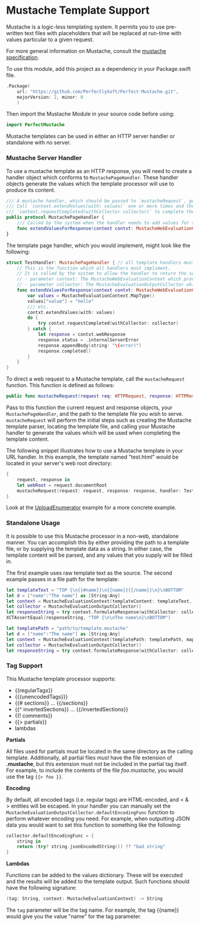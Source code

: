 # Mustache Template Support

Mustache is a logic-less templating system. It permits you to use pre-written text files with placeholders that will be replaced at run-time with values particular to a given request.

For more general information on Mustache, consult the [mustache specification](https://mustache.github.io/mustache.5.html).

To use this module, add this project as a dependency in your Package.swift file.

```swift
.Package(
	url: "https://github.com/PerfectlySoft/Perfect-Mustache.git", 
	majorVersion: 2, minor: 0
	)
```

Then import the Mustache Module in your source code before using:

``` swift
import PerfectMustache
```

Mustache templates can be used in either an HTTP server handler or standalone with no server.

### Mustache Server Handler

To use a mustache template as an HTTP response, you will need to create a handler object which conforms to ```MustachePageHandler```. These handler objects generate the values which the template processor will use to produce its content.

```swift
/// A mustache handler, which should be passed to `mustacheRequest`, generates values to fill a mustache template
/// Call `context.extendValues(with: values)` one or more times and then
/// `context.requestCompleted(withCollector collector)` to complete the request and output the resulting content to the client.
public protocol MustachePageHandler {
	/// Called by the system when the handler needs to add values for the template.
	func extendValuesForResponse(context contxt: MustacheWebEvaluationContext, collector: MustacheEvaluationOutputCollector)
}
```

The template page handler, which you would implement, might look like the following:

```swift
struct TestHandler: MustachePageHandler { // all template handlers must inherit from PageHandler
	// This is the function which all handlers must impliment.
	// It is called by the system to allow the handler to return the set of values which will be used when populating the template.
	// - parameter context: The MustacheWebEvaluationContext which provides access to the HTTPRequest containing all the information pertaining to the request
	// - parameter collector: The MustacheEvaluationOutputCollector which can be used to adjust the template output. For example a `defaultEncodingFunc` could be installed to change how outgoing values are encoded.
	func extendValuesForResponse(context contxt: MustacheWebEvaluationContext, collector: MustacheEvaluationOutputCollector) {
		var values = MustacheEvaluationContext.MapType()
		values["value"] = "hello"
		/// etc.
		contxt.extendValues(with: values)
		do {
			try contxt.requestCompleted(withCollector: collector)
		} catch {
			let response = contxt.webResponse
			response.status = .internalServerError
			response.appendBody(string: "\(error)")
			response.completed()
		}
	}
}
```

To direct a web request to a Mustache template, call the ```mustacheRequest``` function. This function is defined as follows:

```swift
public func mustacheRequest(request req: HTTPRequest, response: HTTPResponse, handler: MustachePageHandler, templatePath: String)
```

Pass to this function the current request and response objects, your ```MustachePageHandler```, and the path to the template file you wish to serve. ```mustacheRequest``` will perform the initial steps such as creating the Mustache template parser, locating the template file, and calling your Mustache handler to generate the values which will be used when completing the template content.

The following snippet illustrates how to use a Mustache template in your URL handler. In this example, the template named "test.html" would be located in your server's web root directory:

```swift
{
	request, response in 
	let webRoot = request.documentRoot
	mustacheRequest(request: request, response: response, handler: TestHandler(), templatePath: webRoot + "/test.html")
}
```

Look at the [UploadEnumerator](https://github.com/PerfectlySoft/PerfectExample-UploadEnumerator) example for a more concrete example.

### Standalone Usage

It is possible to use this Mustache processor in a non-web, standalone manner. You can accomplish this by either providing the path to a template file, or by supplying the template data as a string. In either case, the template content will be parsed, and any values that you supply will be filled in.

The first example uses raw template text as the source. The second example passes in a file path for the template:

```swift
let templateText = "TOP {\n{{#name}}\n{{name}}{{/name}}\n}\nBOTTOM"
let d = ["name":"The name"] as [String:Any]
let context = MustacheEvaluationContext(templateContent: templateText, map: d)
let collector = MustacheEvaluationOutputCollector()
let responseString = try context.formulateResponse(withCollector: collector)
XCTAssertEqual(responseString, "TOP {\n\nThe name\n}\nBOTTOM")
```

```swift
let templatePath = "path/to/template.mustache"
let d = ["name":"The name"] as [String:Any]
let context = MustacheEvaluationContext(templatePath: templatePath, map: d)
let collector = MustacheEvaluationOutputCollector()
let responseString = try context.formulateResponse(withCollector: collector)
```

### Tag Support

This Mustache template processor supports:

* {{regularTags}}
* {{{unencodedTags}}}
* {{# sections}} ... {{/sections}}
* {{^ invertedSections}} ... {{/invertedSections}}
* {{! comments}}
* {{> partials}}
* lambdas

**Partials**

All files used for partials must be located in the same directory as the calling template. Additionally, all partial files *must* have the file extension of **.mustache**, but this extension must not be included in the partial tag itself. For example, to include the contents of the file *foo.mustache*, you would use the tag ```{{> foo }}```.

**Encoding**

By default, all encoded tags (i.e. regular tags) are HTML-encoded, and &lt; &amp; &gt; entities will be escaped. In your handler you can manually set the ```MustacheEvaluationOutputCollector.defaultEncodingFunc``` function to perform whatever encoding you need. For example, when outputting JSON data you would want to set this function to something like the following:

```swift
collector.defaultEncodingFunc = { 
	string in 
	return (try? string.jsonEncodedString()) ?? "bad string"
}
```

**Lambdas**

Functions can be added to the values dictionary. These will be executed and the results will be added to the template output. Such functions should have the following signature:

```swift
(tag: String, context: MustacheEvaluationContext) -> String
```

The ```tag``` parameter will be the tag name. For example, the tag {{name}} would give you the value "name" for the tag parameter.
